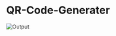 # QR-Code-Generater

![Output](https://user-images.githubusercontent.com/53793285/148137713-4ab54195-4099-47a0-878e-f89468ba8932.jpg)
